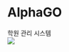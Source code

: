 # AlphaGO
학원 관리 시스템<br>
<img src="https://img.shields.io/badge/Spring-6DB33F?style=for-the-badge&logo=Spring&logoColor=white">
